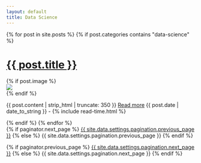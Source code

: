 ```yaml
---
layout: default
title: Data Science
---
```


{% for post in site.posts %}
{% if post.categories contains "data-science" %}
<div class="posts">
  <h1>
    <a href="{{ site.baseurl }}{{ post.url }}">{{ post.title }}</a>
  </h1>
  {% if post.image %}
  <div class="thumbnail-container">
    <a href="{{ site.baseurl }}{{ post.url }}"><img src="{{ '/assets/img/' | prepend: site.baseurl | replace: 'http://', 'https://' }}{{ post.image }}"></a>
  </div>
  {% endif %}
  <p>
    {{ post.content | strip_html | truncate: 350 }} <a href="{{ site.baseurl }}{{ post.url }}">Read more</a>
    <span class="post-date"><i class="fa fa-calendar" aria-hidden="true"></i> {{ post.date | date_to_string }} - <i class="fa fa-clock-o" aria-hidden="true"></i> {% include read-time.html %}</span>
  </p>
</div>
{% endif %}
{% endfor %}

<!-- Pagination links -->
<div class="pagination">
  {% if paginator.next_page %}
    <a class="pagination-button pagination-active" href="{{ site.baseurl }}{{ paginator.next_page_path }}" class="next">{{ site.data.settings.pagination.previous_page }}</a>
  {% else %}
    <span class="pagination-button">{{ site.data.settings.pagination.previous_page }}</span>
  {% endif %}

  {% if paginator.previous_page %}
    <a class="pagination-button pagination-active" href="{{ site.baseurl }}{{ paginator.previous_page_path }}">{{ site.data.settings.pagination.next_page }}</a>
  {% else %}
    <span class="pagination-button">{{ site.data.settings.pagination.next_page }}</span>
  {% endif %}
</div>

